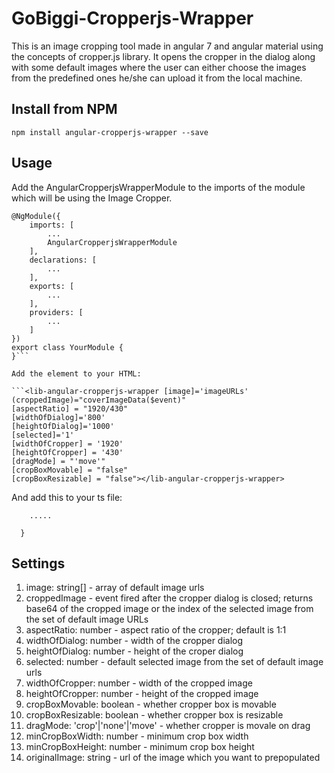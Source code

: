 # GoBiggi-Cropperjs-Wrapper

This is an image cropping tool made in angular 7 and angular material using the concepts of cropper.js library. It opens the cropper in the dialog along with some default images where the user can either choose the images from the predefined ones he/she can upload it from the local machine.

## Install from NPM

``` npm install angular-cropperjs-wrapper --save ```

## Usage

Add the AngularCropperjsWrapperModule to the imports of the module which will be using the Image Cropper.

```import { AngularCropperjsWrapperModule } from 'angular-cropperjs-wrapper';
@NgModule({
    imports: [
        ...
        AngularCropperjsWrapperModule
    ],
    declarations: [
        ...
    ],
    exports: [
        ...
    ],
    providers: [
        ...
    ]
})
export class YourModule {
}```

Add the element to your HTML:

```<lib-angular-cropperjs-wrapper [image]='imageURLs'
(croppedImage)="coverImageData($event)"
[aspectRatio] = "1920/430"
[widthOfDialog]='800' 
[heightOfDialog]='1000'
[selected]='1'
[widthOfCropper] = '1920'
[heightOfCropper] = '430'
[dragMode] = "'move'"
[cropBoxMovable] = "false"
[cropBoxResizable] = "false"></lib-angular-cropperjs-wrapper>

```
And add this to your ts file:

```coverImageData(event) {
    .....

  }
```
## Settings

1. image: string[] - array of default image urls
2. croppedImage - event fired after the cropper dialog is closed; returns base64 of the cropped image or the index of the selected image from the set of default image URLs
3. aspectRatio: number - aspect ratio of the cropper; default is 1:1
4. widthOfDialog: number - width of the cropper dialog 
5. heightOfDialog: number - height of the croper dialog
6. selected: number - default selected image from the set of default image urls
7. widthOfCropper: number - width of the cropped image
8. heightOfCropper: number - height of the cropped image
9. cropBoxMovable: boolean - whether cropper box is movable
10. cropBoxResizable: boolean - whether cropper box is resizable
11. dragMode: 'crop'|'none'|'move' - whether cropper is movale on drag
12. minCropBoxWidth: number - minimum crop box width
13. minCropBoxHeight: number - minimum crop box height
14. originalImage: string - url of the image which you want to prepopulated
